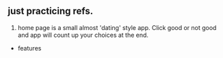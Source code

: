 ## just practicing refs.

1. home page is a small almost 'dating' style app. Click good or not good and app will count up your choices at the end. 

- features 